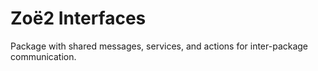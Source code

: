 # Zoë2 Interfaces
Package with shared messages, services, and actions for inter-package communication. 
